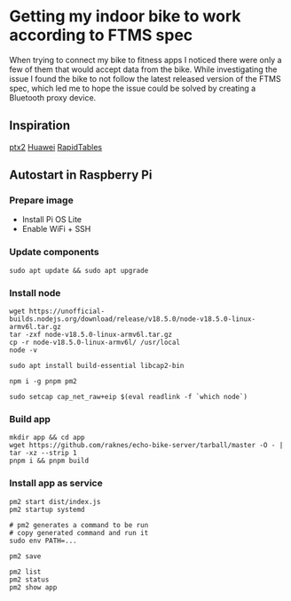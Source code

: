 # Getting my indoor bike to work according to FTMS spec

When trying to connect my bike to fitness apps I noticed there were only a few of them that would accept data from the bike. While investigating the issue I found the bike to not follow the latest released version of the FTMS spec, which led me to hope the issue could be solved by creating a Bluetooth proxy device.

## Inspiration

[ptx2](https://ptx2.net/posts/unbricking-a-bike-with-a-raspberry-pi/)
[Huawei](https://developer.huawei.com/consumer/en/doc/development/HMSCore-Guides/ibd-0000001051005923)
[RapidTables](https://www.rapidtables.com/convert/number/hex-to-binary.html)

## Autostart in Raspberry Pi

### Prepare image

- Install Pi OS Lite
- Enable WiFi + SSH

### Update components

```
sudo apt update && sudo apt upgrade
```

### Install node

```
wget https://unofficial-builds.nodejs.org/download/release/v18.5.0/node-v18.5.0-linux-armv6l.tar.gz
tar -zxf node-v18.5.0-linux-armv6l.tar.gz 
cp -r node-v18.5.0-linux-armv6l/ /usr/local
node -v

sudo apt install build-essential libcap2-bin

npm i -g pnpm pm2

sudo setcap cap_net_raw+eip $(eval readlink -f `which node`)
```

### Build app

```
mkdir app && cd app
wget https://github.com/raknes/echo-bike-server/tarball/master -O - | tar -xz --strip 1
pnpm i && pnpm build
```

### Install app as service

```
pm2 start dist/index.js
pm2 startup systemd

# pm2 generates a command to be run
# copy generated command and run it
sudo env PATH=...

pm2 save

pm2 list
pm2 status
pm2 show app
```
